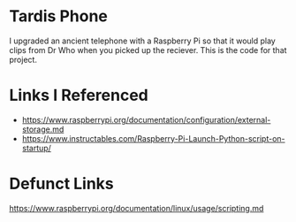 # Tardis Phone
I upgraded an ancient telephone with a Raspberry Pi so that it would play clips from Dr Who when you picked up the reciever. This is the code for that project.

# Links I Referenced
* https://www.raspberrypi.org/documentation/configuration/external-storage.md
* https://www.instructables.com/Raspberry-Pi-Launch-Python-script-on-startup/

# Defunct Links
https://www.raspberrypi.org/documentation/linux/usage/scripting.md
